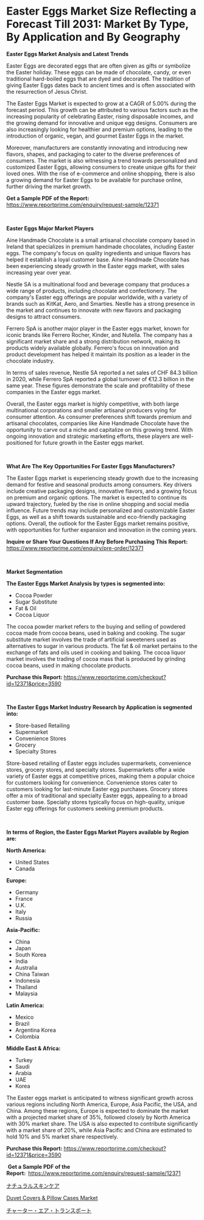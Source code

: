<p><h1>Easter Eggs Market Size Reflecting a Forecast Till 2031: Market By Type, By Application and By Geography</h1></p><p><strong>Easter Eggs Market Analysis and Latest Trends</strong></p>
<p><p>Easter Eggs are decorated eggs that are often given as gifts or symbolize the Easter holiday. These eggs can be made of chocolate, candy, or even traditional hard-boiled eggs that are dyed and decorated. The tradition of giving Easter Eggs dates back to ancient times and is often associated with the resurrection of Jesus Christ.</p><p>The Easter Eggs Market is expected to grow at a CAGR of 5.00% during the forecast period. This growth can be attributed to various factors such as the increasing popularity of celebrating Easter, rising disposable incomes, and the growing demand for innovative and unique egg designs. Consumers are also increasingly looking for healthier and premium options, leading to the introduction of organic, vegan, and gourmet Easter Eggs in the market.</p><p>Moreover, manufacturers are constantly innovating and introducing new flavors, shapes, and packaging to cater to the diverse preferences of consumers. The market is also witnessing a trend towards personalized and customized Easter Eggs, allowing consumers to create unique gifts for their loved ones. With the rise of e-commerce and online shopping, there is also a growing demand for Easter Eggs to be available for purchase online, further driving the market growth.</p></p>
<p><strong>Get a Sample PDF of the Report:&nbsp;</strong> <a href="https://www.reportprime.com/enquiry/request-sample/12371">https://www.reportprime.com/enquiry/request-sample/12371</a></p>
<p>&nbsp;</p>
<p><strong>Easter Eggs Major Market Players</strong></p>
<p><p>Aine Handmade Chocolate is a small artisanal chocolate company based in Ireland that specializes in premium handmade chocolates, including Easter eggs. The company's focus on quality ingredients and unique flavors has helped it establish a loyal customer base. Aine Handmade Chocolate has been experiencing steady growth in the Easter eggs market, with sales increasing year over year.</p><p>Nestle SA is a multinational food and beverage company that produces a wide range of products, including chocolate and confectionery. The company's Easter egg offerings are popular worldwide, with a variety of brands such as KitKat, Aero, and Smarties. Nestle has a strong presence in the market and continues to innovate with new flavors and packaging designs to attract consumers.</p><p>Ferrero SpA is another major player in the Easter eggs market, known for iconic brands like Ferrero Rocher, Kinder, and Nutella. The company has a significant market share and a strong distribution network, making its products widely available globally. Ferrero's focus on innovation and product development has helped it maintain its position as a leader in the chocolate industry.</p><p>In terms of sales revenue, Nestle SA reported a net sales of CHF 84.3 billion in 2020, while Ferrero SpA reported a global turnover of €12.3 billion in the same year. These figures demonstrate the scale and profitability of these companies in the Easter eggs market.</p><p>Overall, the Easter eggs market is highly competitive, with both large multinational corporations and smaller artisanal producers vying for consumer attention. As consumer preferences shift towards premium and artisanal chocolates, companies like Aine Handmade Chocolate have the opportunity to carve out a niche and capitalize on this growing trend. With ongoing innovation and strategic marketing efforts, these players are well-positioned for future growth in the Easter eggs market.</p></p>
<p>&nbsp;</p>
<p><strong>What Are The Key Opportunities For Easter Eggs Manufacturers?</strong></p>
<p><p>The Easter Eggs market is experiencing steady growth due to the increasing demand for festive and seasonal products among consumers. Key drivers include creative packaging designs, innovative flavors, and a growing focus on premium and organic options. The market is expected to continue its upward trajectory, fueled by the rise in online shopping and social media influence. Future trends may include personalized and customizable Easter Eggs, as well as a shift towards sustainable and eco-friendly packaging options. Overall, the outlook for the Easter Eggs market remains positive, with opportunities for further expansion and innovation in the coming years.</p></p>
<p><strong>Inquire or Share Your Questions If Any Before Purchasing This Report:</strong> <a href="https://www.reportprime.com/enquiry/pre-order/12371">https://www.reportprime.com/enquiry/pre-order/12371</a></p>
<p>&nbsp;</p>
<p><strong>Market Segmentation</strong></p>
<p><strong>The Easter Eggs Market Analysis by types is segmented into:</strong></p>
<p><ul><li>Cocoa Powder</li><li>Sugar Substitute</li><li>Fat & Oil</li><li>Cocoa Liquor</li></ul></p>
<p><p>The cocoa powder market refers to the buying and selling of powdered cocoa made from cocoa beans, used in baking and cooking. The sugar substitute market involves the trade of artificial sweeteners used as alternatives to sugar in various products. The fat & oil market pertains to the exchange of fats and oils used in cooking and baking. The cocoa liquor market involves the trading of cocoa mass that is produced by grinding cocoa beans, used in making chocolate products.</p></p>
<p><strong>Purchase this Report:&nbsp;</strong><a href="https://www.reportprime.com/checkout?id=12371&price=3590">https://www.reportprime.com/checkout?id=12371&price=3590</a></p>
<p>&nbsp;</p>
<p><strong>The Easter Eggs Market Industry Research by Application is segmented into:</strong></p>
<p><ul><li>Store-based Retailing</li><li>Supermarket</li><li>Convenience Stores</li><li>Grocery</li><li>Specialty Stores</li></ul></p>
<p><p>Store-based retailing of Easter eggs includes supermarkets, convenience stores, grocery stores, and specialty stores. Supermarkets offer a wide variety of Easter eggs at competitive prices, making them a popular choice for customers looking for convenience. Convenience stores cater to customers looking for last-minute Easter egg purchases. Grocery stores offer a mix of traditional and specialty Easter eggs, appealing to a broad customer base. Specialty stores typically focus on high-quality, unique Easter egg offerings for customers seeking premium products.</p></p>
<p>&nbsp;</p>
<p><strong>In terms of Region, the Easter Eggs Market Players available by Region are:</strong></p>
<p>
    <p> <strong> North America: </strong>
        <ul>
            <li>United States</li>
            <li>Canada</li>
        </ul>
        </p> 
    <p> <strong> Europe: </strong>
        <ul>
            <li>Germany</li>
            <li>France</li>
            <li>U.K.</li>
            <li>Italy</li>
            <li>Russia</li>
        </ul>
        </p> 
    <p> <strong> Asia-Pacific: </strong>
        <ul>
            <li>China</li>
            <li>Japan</li>
            <li>South Korea</li>
            <li>India</li>
            <li>Australia</li>
            <li>China Taiwan</li>
            <li>Indonesia</li>
            <li>Thailand</li>
            <li>Malaysia</li>
        </ul>
        </p> 
    <p> <strong> Latin America: </strong>
        <ul>
            <li>Mexico</li>
            <li>Brazil</li>
            <li>Argentina Korea</li>
            <li>Colombia</li>
        </ul>
        </p> 
    <p> <strong> Middle East & Africa: </strong>
        <ul>
            <li>Turkey</li>
            <li>Saudi</li>
            <li>Arabia</li>
            <li>UAE</li>
            <li>Korea</li>
        </ul>
    </p>
    </p>
<p><p>The Easter eggs market is anticipated to witness significant growth across various regions including North America, Europe, Asia Pacific, the USA, and China. Among these regions, Europe is expected to dominate the market with a projected market share of 35%, followed closely by North America with 30% market share. The USA is also expected to contribute significantly with a market share of 20%, while Asia Pacific and China are estimated to hold 10% and 5% market share respectively.</p></p>
<p><strong>Purchase this Report: </strong><a href="https://www.reportprime.com/checkout?id=12371&price=3590">https://www.reportprime.com/checkout?id=12371&price=3590</a></p>
<p>&nbsp;<strong>Get a Sample PDF of the Report:&nbsp;&nbsp;</strong><a href="https://www.reportprime.com/enquiry/request-sample/12371">https://www.reportprime.com/enquiry/request-sample/12371</a></p>
<p><strong></strong></p>
<p><p><a href="https://medium.com/@johneahan44556754/%E8%87%AA%E7%84%B6%E3%82%B9%E3%82%AD%E3%83%B3%E3%82%B1%E3%82%A2%E5%B8%82%E5%A0%B4%E3%81%AF-2031%E5%B9%B4%E3%81%BE%E3%81%A7%E3%81%AE%E5%B8%82%E5%A0%B4%E3%82%B7%E3%82%A7%E3%82%A2-%E3%82%B5%E3%82%A4%E3%82%BA-%E4%BA%88%E6%B8%AC%E3%82%92%E9%87%8D%E7%82%B9%E3%81%AB%E7%BD%AE%E3%81%84%E3%81%A6%E3%81%84%E3%81%BE%E3%81%99-e83364416e9f">ナチュラルスキンケア</a></p><p><a href="https://github.com/edytherolanlouisejk1miz0wig/Market-Research-Report-List-1/blob/main/duvet-covers-pillow-cases-market.md">Duvet Covers & Pillow Cases Market</a></p><p><a href="https://medium.com/@craigurcottrte8/%E3%83%81%E3%83%A3%E3%83%BC%E3%82%BF%E3%83%BC%E8%88%AA%E7%A9%BA%E8%BC%B8%E9%80%81%E5%B8%82%E5%A0%B4-2031%E5%B9%B4%E3%81%BE%E3%81%A7%E3%81%AE%E3%83%88%E3%83%AC%E3%83%B3%E3%83%89-%E4%BA%88%E6%B8%AC-%E7%AB%B6%E4%BA%89%E5%88%86%E6%9E%90-236ea24448af">チャーター・エア・トランスポート</a></p></p>